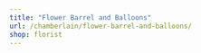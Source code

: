 ```yaml
---
title: "Flower Barrel and Balloons"
url: /chamberlain/flower-barrel-and-balloons/
shop: florist
---
```


